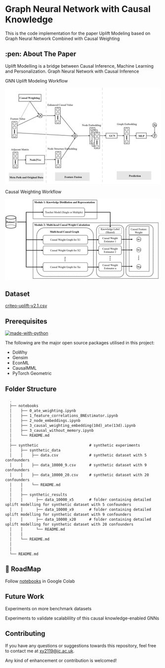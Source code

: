 # Graph Neural Network with Causal Knowledge
This is the code implementation for the paper Uplift Modeling based on Graph Neural Network Combined with Causal Weighting


<!-- ABOUT THE PAPER -->
<h2 id="about-the-paper"> :pen: About The Paper</h2>
Uplift Modelling is a bridge between Causal Inference, Machine Learning and Personalization.
Graph Neural Network with Causal Inference


GNN Uplift Modeling Workflow  

  <img src="./images/GNN_uplift_modeling.png" width="750">

Causal Weighting Workflow  

  <img src="./images/causal_weighting.png" width="750">

## Dataset
[criteo-uplift-v2.1.csv](https://1drv.ms/u/s!AuZMIQsKXGynq4lSIGaY3wZGUHBXXQ?e=lM9pAm)

## Prerequisites

[![made-with-python](https://img.shields.io/badge/Made%20with-Python-1f425f.svg)](https://www.python.org/) <br>

<!--This project is written in Python programming language. <br>-->
The following are the major open source packages utilised in this project:


* DoWhy
* Gensim
* EconML
* CausalMML
* PyTorch Geometric

<h2 id="folder-structure"> Folder Structure</h2>


      .  
      ├── notebooks                                                       
      │    ├── 0_ate_weighting.ipynb                  
      │    ├── 1_feature_correlations_BNEstimator.ipynb   
      │    ├── 2_node_embeddings.ipynb
      │    ├── 3_causal_weighting_embedding(10d)_ate(13d).ipynb 
      │    ├── 3_causal_without_memory.ipynb
      │    └── README.md  
      │
      ├── synthetic                       # synthetic experiments
      │    ├── synthetic_data
      │    │    ├── data.csv              # synthetic dataset with 5 confounders
      │    │    ├── data_10000_9.csv      # synthetic dataset with 9 confounders
      │    │    ├── data_10000_20.csv     # synthetic dataset with 20 confounders
      │    │    └── README.md 
      │    │
      │    ├── synthetic_results
      │    │      ├── data_10000_x5       # folder containing detailed uplift modelling for synthetic dataset with 5 confounders
      │    │      ├── data_10000_x9       # folder containing detailed uplift modelling for synthetic dataset with 9 confounders
      │    │      ├── data_10000_x20      # folder containing detailed uplift modelling for synthetic dataset with 20 confounders
      │    │      └── README.md 
      │    │      
      │    └── README.md
      │
      │
      └── README.md

## 🎯 RoadMap

Follow [notebooks](./notebooks) in Google Colab 

## Future Work
Experiments on more benchmark datasets

Experiments to validate scalablility of this causal knowledge-enabled GNNs

## Contributing
If you have any questions or suggestions towards this repository, feel free to contact me at xy2119@ic.ac.uk.

Any kind of enhancement or contribution is welcomed!
